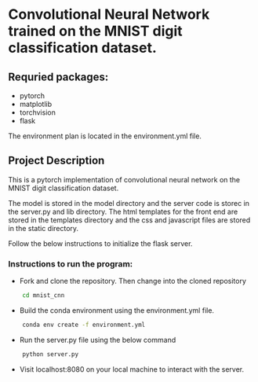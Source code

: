 # Convolutional Neural Network trained on the MNIST digit classification dataset. 

## Requried packages: 
* pytorch 
* matplotlib 
* torchvision 
* flask

The environment plan is located in the environment.yml file. 

## Project Description 
This is a pytorch implementation of convolutional neural network on the MNIST digit classification dataset. 

The model is stored in the model directory and the server code is storec in the server.py and lib directory. The html templates for the front end are stored in the templates directory and the css and javascript files are stored in the static directory. 

Follow the below instructions to initialize the flask server. 
 

### Instructions to run the program: 
* Fork and clone the repository. Then change into the cloned repository 
```bash
    cd mnist_cnn
```
* Build the conda environment using the environment.yml file.

```bash 
    conda env create -f environment.yml
``` 
* Run the server.py file using the below command 

```bash 
    python server.py 
```
* Visit localhost:8080 on your local machine to interact with the server. 